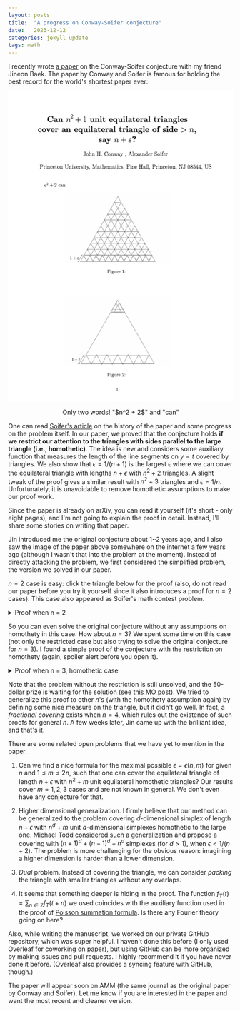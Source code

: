 ```yaml
---
layout: posts
title:  "A progress on Conway-Soifer conjecture"
date:   2023-12-12
categories: jekyll update
tags: math
---
```


I recently wrote [a paper](https://arxiv.org/abs/2306.09533) on the Conway-Soifer conjecture with my friend Jineon Baek.
The paper by Conway and Soifer is famous for holding the best record for the world's shortest paper ever:

<p align="center">
<img src="/assets/images/conway-soifer-paper.png">
<figcaption align="center">Only two words! "$n^2 + 2$" and "can"</figcaption>
</p>


One can read [Soifer's article](http://www.wfnmc.org/mc20101.pdf) on the history of the paper and some progress on the problem itself. In our paper, we proved that the conjecture holds **if we restrict our attention to the triangles with sides parallel to the large triangle (i.e., homothetic)**. The idea is new and considers some auxiliary function that measures the length of the line segments on $y = t$ covered by triangles. We also show that $\epsilon = 1 / (n+1)$ is the largest ϵ where we can cover the equilateral triangle with lengths $n + \epsilon$ with $n^2 + 2$ triangles. A slight tweak of the proof gives a similar result with $n^2 + 3$ triangles and $\epsilon = 1 / n$. Unfortunately, it is unavoidable to remove homothetic assumptions to make our proof work.

Since the paper is already on arXiv, you can read it yourself (it's short - only eight pages), and I'm not going to explain the proof in detail.
Instead, I'll share some stories on writing that paper.

Jin introduced me the original conjecture about 1~2 years ago, and I also saw the image of the paper above somewhere on the internet a few years ago (although I wasn't that into the problem at the moment).
Instead of directly attacking the problem, we first considered the simplified problem, the version we solved in our paper.

$n = 2$ case is easy: click the triangle below for the proof (also, do not read our paper before you try it yourself since it also introduces a proof for $n = 2$ cases).
This case also appeared as Soifer's math contest problem.

<details>
<summary>Proof when n = 2</summary>
Consider three vertices and three midpoints of the large triangle with lengths $2 + \epsilon$.
Each unit equilateral triangle can only cover one of these points, so we need at least $6 = 2^2 + 2$ triangles to cover all.
</details>


So you can even solve the original conjecture without any assumptions on homothety in this case.
How about $n = 3$? We spent some time on this case (not only the restricted case but also trying to solve the original conjecture for $n = 3$).
I found a simple proof of the conjecture with the restriction on homothety (again, spoiler alert before you open it).

<details>
<summary>Proof when n = 3, homothetic case</summary>

It is enough to show that we can't cover a regular hexagon of length $1 + \epsilon$ with $7$ unit equilateral (homothetic) triangles.
If the unit triangles are all homothetic, and we can observe that the maximum length of the segments on the perimeter of the hexagon that it can cover is at most one, so we need at least seven triangles to cover the perimeter.
However, these won't be able to cover the center of the hexagon. Hence, we need an extra piece to cover all: a total of $8 = 3^2 + 2 - 3$ triangles.

</details>

Note that the problem without the restriction is still unsolved, and the 50-dollar prize is waiting for the solution (see [this MO post](https://mathoverflow.net/q/134430/95471)).
We tried to generalize this proof to other $n$'s (with the homothety assumption again) by defining some nice measure on the triangle, but it didn't go well.
In fact, a *fractional covering* exists when $n = 4$, which rules out the existence of such proofs for general $n$.
A few weeks later, Jin came up with the brilliant idea, and that's it.


There are some related open problems that we have yet to mention in the paper.

1. Can we find a nice formula for the maximal possible $\epsilon = \epsilon(n, m)$ for given $n$ and $1 \leq m \leq 2n$, such that one can cover the equilateral triangle of length $n + \epsilon$ with $n^2 + m$ unit equilateral homothetic triangles? Our results cover $m = 1, 2, 3$ cases and are not known in general.
We don't even have any conjecture for that.

2. Higher dimensional generalization. I firmly believe that our method can be generalized to the problem covering $d$-dimensional simplex of length $n + \epsilon$ with $n^d + m$ unit $d$-dimensional simplexes homothetic to the large one.
Michael Todd [considered such a generalization](https://arxiv.org/pdf/1711.08497.pdf) and propose a covering with $(n+1)^d  + (n-1)^d - n^d$ simplexes (for $d > 1$), when $\epsilon < 1 / (n+2)$.
The problem is more challenging for the obvious reason: imagining a higher dimension is harder than a lower dimension.

3. *Dual* problem. Instead of covering the triangle, we can consider *packing* the triangle with smaller triangles without any overlaps.

4. It seems that something deeper is hiding in the proof. The function $f_T(t) = \sum_{n \in \mathbb{Z}} \tilde{f}_T(t + n)$ we used coincides with the auxiliary function used in the proof of [Poisson summation formula](https://en.wikipedia.org/wiki/Poisson_summation_formula).
Is there any Fourier theory going on here?

Also, while writing the manuscript, we worked on our private GitHub repository, which was super helpful.
I haven't done this before (I only used Overleaf for coworking on paper), but using GitHub can be more organized by making issues and pull requests.
I highly recommend it if you have never done it before.
(Overleaf also provides a syncing feature with GitHub, though.)

The paper will appear soon on AMM (the same journal as the original paper by Conway and Soifer).
Let me know if you are interested in the paper and want the most recent and cleaner version.